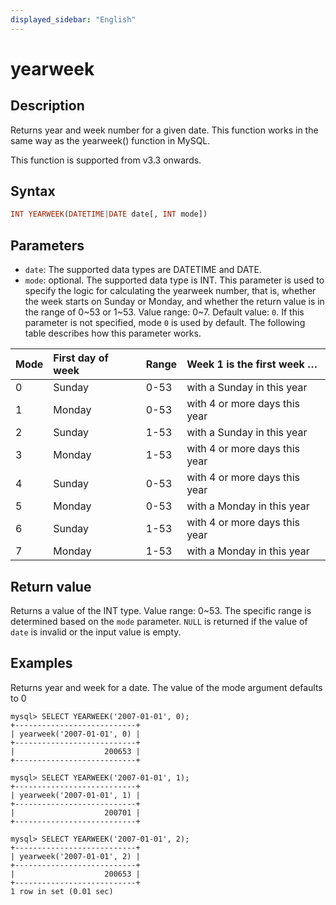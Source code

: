 ```yaml
---
displayed_sidebar: "English"
---
```


# yearweek

## Description

Returns year and week number for a given date. This function works in the same way as the yearweek() function in MySQL.

This function is supported from v3.3 onwards.

## Syntax

```Haskell
INT YEARWEEK(DATETIME|DATE date[, INT mode])
```

## Parameters

- `date`: The supported data types are DATETIME and DATE.
- `mode`: optional. The supported data type is INT. This parameter is used to specify the logic for calculating the yearweek number, that is, whether the week starts on Sunday or Monday, and whether the return value is in the range of 0~53 or 1~53. Value range: 0~7. Default value: `0`. If this parameter is not specified, mode `0` is used by default. The following table describes how this parameter works.

| Mode | First day of week | Range | Week 1 is the first week …    |
| :--- | :---------------- | :---- | :---------------------------- |
| 0    | Sunday            | 0-53  | with a Sunday in this year    |
| 1    | Monday            | 0-53  | with 4 or more days this year |
| 2    | Sunday            | 1-53  | with a Sunday in this year    |
| 3    | Monday            | 1-53  | with 4 or more days this year |
| 4    | Sunday            | 0-53  | with 4 or more days this year |
| 5    | Monday            | 0-53  | with a Monday in this year    |
| 6    | Sunday            | 1-53  | with 4 or more days this year |
| 7    | Monday            | 1-53  | with a Monday in this year    |

## Return value

Returns a value of the INT type. Value range: 0~53. The specific range is determined based on the `mode` parameter. `NULL` is returned if the value of `date` is invalid or the input value is empty.

## Examples

Returns year and week for a date. The value of the mode argument defaults to 0

```Plaintext
mysql> SELECT YEARWEEK('2007-01-01', 0);
+---------------------------+
| yearweek('2007-01-01', 0) |
+---------------------------+
|                    200653 |
+---------------------------+
```

```Plaintext
mysql> SELECT YEARWEEK('2007-01-01', 1);
+---------------------------+
| yearweek('2007-01-01', 1) |
+---------------------------+
|                    200701 |
+---------------------------+
```

```Plaintext
mysql> SELECT YEARWEEK('2007-01-01', 2);
+---------------------------+
| yearweek('2007-01-01', 2) |
+---------------------------+
|                    200653 |
+---------------------------+
1 row in set (0.01 sec)
```
